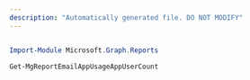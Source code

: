 ```yaml
---
description: "Automatically generated file. DO NOT MODIFY"
---
```


```powershell

Import-Module Microsoft.Graph.Reports

Get-MgReportEmailAppUsageAppUserCount

```